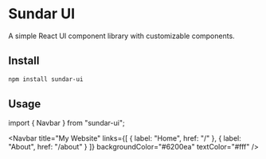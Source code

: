 # Sundar UI

A simple React UI component library with customizable components.

## Install

```bash
npm install sundar-ui
```




## Usage

import { Navbar } from "sundar-ui";

<Navbar
  title="My Website"
  links={[
    { label: "Home", href: "/" },
    { label: "About", href: "/about" }
  ]}
  backgroundColor="#6200ea"
  textColor="#fff"
/>
